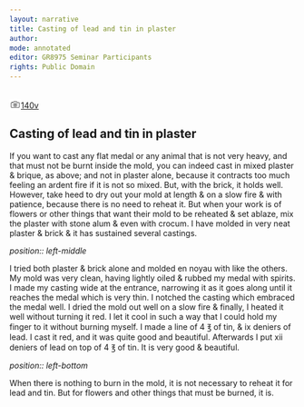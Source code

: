 ```yaml
---
layout: narrative
title: Casting of lead and tin in plaster
author:
mode: annotated
editor: GR8975 Seminar Participants
rights: Public Domain
---
```


 <br/><a href="http://gallica.bnf.fr/ark:/12148/btv1b10500001g/f286.item.r="><img src="../assets/photo-icon.png" alt="folio images" style="display:inline-block; margin-bottom:-3px;">140v</a><br/> 
## Casting of lead and tin in plaster

  
 If you want to cast any flat medal or any animal that is not very heavy, and that must not be burnt inside the mold, you can indeed cast in mixed plaster & brique, as above; and not in plaster alone, because it contracts too much feeling an ardent fire if it is not so mixed. But, with the brick, it holds well. However, take heed to dry out your mold at length & on a slow fire & with patience, because there is no need to reheat it. But when your work is of flowers or other things that want their mold to be reheated & set ablaze, mix the plaster with stone alum & even with crocum. I have molded in very neat plaster & brick & it has sustained several castings. 
 
*position:: left-middle*

 I tried both plaster & brick alone and molded en noyau with like the others. My mold was very clean, having lightly oiled & rubbed my medal with spirits. I made my casting wide at the entrance, narrowing it as it goes along until it reaches the medal which is very thin. I notched the casting which embraced the medal well. I dried the mold out well on a slow fire & finally, I heated it well without turning it red. I let it cool in such a way that I could hold my finger to it without burning myself. I made a line of 4 ℥ of tin, & ix deniers of lead. I cast it red, and it was quite good and beautiful. Afterwards I put xii deniers of lead on top of 4 ℥ of tin. It is very good & beautiful. 
 
*position:: left-bottom*

 When there is nothing to burn in the mold, it is not necessary to reheat it for lead and tin. But for flowers and other things that must be burned, it is. 
  
